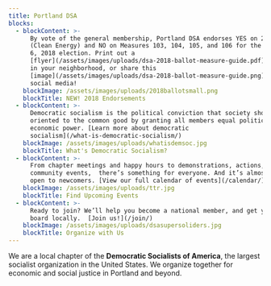 ```yaml
---
title: Portland DSA
blocks:
  - blockContent: >-
      By vote of the general membership, Portland DSA endorses YES on 26-201
      (Clean Energy) and NO on Measures 103, 104, 105, and 106 for the November
      6, 2018 election. Print out a
      [flyer](/assets/images/uploads/dsa-2018-ballot-measure-guide.pdf) to post
      in your neighborhood, or share this
      [image](/assets/images/uploads/dsa-2018-ballot-measure-guide.png) on
      social media!
    blockImage: /assets/images/uploads/2018ballotsmall.png
    blockTitle: NEW! 2018 Endorsements
  - blockContent: >-
      Democratic socialism is the political conviction that society should be
      oriented to the common good by granting all members equal political and
      economic power. [Learn more about democratic
      socialism](/what-is-democratic-socialism/)
    blockImage: /assets/images/uploads/whatisdemsoc.jpg
    blockTitle: What's Democratic Socialism?
  - blockContent: >-
      From chapter meetings and happy hours to demonstrations, actions, and
      community events,  there’s something for everyone. And it’s almost all
      open to newcomers. [View our full calendar of events](/calendar/)
    blockImage: /assets/images/uploads/ttr.jpg
    blockTitle: Find Upcoming Events
  - blockContent: >-
      Ready to join? We’ll help you become a national member, and get you on
      board locally.  [Join us!](/join/)
    blockImage: /assets/images/uploads/dsasupersoliders.jpg
    blockTitle: Organize with Us
---
```

We are a local chapter of the **Democratic Socialists of America**, the largest socialist organization in the United States. We organize together for economic and social justice in Portland and beyond.

